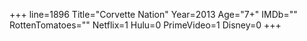 +++
line=1896
Title="Corvette Nation"
Year=2013
Age="7+"
IMDb=""
RottenTomatoes=""
Netflix=1
Hulu=0
PrimeVideo=1
Disney=0
+++

